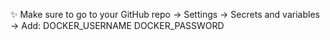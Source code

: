 ✨ Make sure to go to your GitHub repo → Settings → Secrets and variables → Add:
DOCKER_USERNAME
DOCKER_PASSWORD
